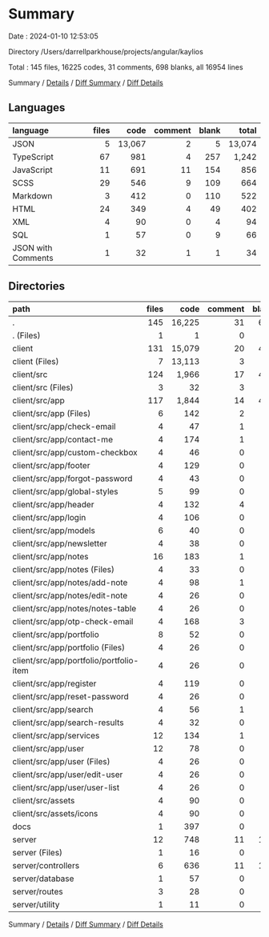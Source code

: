 # Summary

Date : 2024-01-10 12:53:05

Directory /Users/darrellparkhouse/projects/angular/kaylios

Total : 145 files,  16225 codes, 31 comments, 698 blanks, all 16954 lines

Summary / [Details](details.md) / [Diff Summary](diff.md) / [Diff Details](diff-details.md)

## Languages
| language | files | code | comment | blank | total |
| :--- | ---: | ---: | ---: | ---: | ---: |
| JSON | 5 | 13,067 | 2 | 5 | 13,074 |
| TypeScript | 67 | 981 | 4 | 257 | 1,242 |
| JavaScript | 11 | 691 | 11 | 154 | 856 |
| SCSS | 29 | 546 | 9 | 109 | 664 |
| Markdown | 3 | 412 | 0 | 110 | 522 |
| HTML | 24 | 349 | 4 | 49 | 402 |
| XML | 4 | 90 | 0 | 4 | 94 |
| SQL | 1 | 57 | 0 | 9 | 66 |
| JSON with Comments | 1 | 32 | 1 | 1 | 34 |

## Directories
| path | files | code | comment | blank | total |
| :--- | ---: | ---: | ---: | ---: | ---: |
| . | 145 | 16,225 | 31 | 698 | 16,954 |
| . (Files) | 1 | 1 | 0 | 0 | 1 |
| client | 131 | 15,079 | 20 | 439 | 15,538 |
| client (Files) | 7 | 13,113 | 3 | 20 | 13,136 |
| client/src | 124 | 1,966 | 17 | 419 | 2,402 |
| client/src (Files) | 3 | 32 | 3 | 10 | 45 |
| client/src/app | 117 | 1,844 | 14 | 405 | 2,263 |
| client/src/app (Files) | 6 | 142 | 2 | 22 | 166 |
| client/src/app/check-email | 4 | 47 | 1 | 13 | 61 |
| client/src/app/contact-me | 4 | 174 | 1 | 28 | 203 |
| client/src/app/custom-checkbox | 4 | 46 | 0 | 10 | 56 |
| client/src/app/footer | 4 | 129 | 0 | 14 | 143 |
| client/src/app/forgot-password | 4 | 43 | 0 | 13 | 56 |
| client/src/app/global-styles | 5 | 99 | 0 | 15 | 114 |
| client/src/app/header | 4 | 132 | 4 | 26 | 162 |
| client/src/app/login | 4 | 106 | 0 | 17 | 123 |
| client/src/app/models | 6 | 40 | 0 | 4 | 44 |
| client/src/app/newsletter | 4 | 38 | 0 | 12 | 50 |
| client/src/app/notes | 16 | 183 | 1 | 49 | 233 |
| client/src/app/notes (Files) | 4 | 33 | 0 | 11 | 44 |
| client/src/app/notes/add-note | 4 | 98 | 1 | 18 | 117 |
| client/src/app/notes/edit-note | 4 | 26 | 0 | 10 | 36 |
| client/src/app/notes/notes-table | 4 | 26 | 0 | 10 | 36 |
| client/src/app/otp-check-email | 4 | 168 | 3 | 38 | 209 |
| client/src/app/portfolio | 8 | 52 | 0 | 20 | 72 |
| client/src/app/portfolio (Files) | 4 | 26 | 0 | 10 | 36 |
| client/src/app/portfolio/portfolio-item | 4 | 26 | 0 | 10 | 36 |
| client/src/app/register | 4 | 119 | 0 | 17 | 136 |
| client/src/app/reset-password | 4 | 26 | 0 | 10 | 36 |
| client/src/app/search | 4 | 56 | 1 | 12 | 69 |
| client/src/app/search-results | 4 | 32 | 0 | 7 | 39 |
| client/src/app/services | 12 | 134 | 1 | 48 | 183 |
| client/src/app/user | 12 | 78 | 0 | 30 | 108 |
| client/src/app/user (Files) | 4 | 26 | 0 | 10 | 36 |
| client/src/app/user/edit-user | 4 | 26 | 0 | 10 | 36 |
| client/src/app/user/user-list | 4 | 26 | 0 | 10 | 36 |
| client/src/assets | 4 | 90 | 0 | 4 | 94 |
| client/src/assets/icons | 4 | 90 | 0 | 4 | 94 |
| docs | 1 | 397 | 0 | 96 | 493 |
| server | 12 | 748 | 11 | 163 | 922 |
| server (Files) | 1 | 16 | 0 | 3 | 19 |
| server/controllers | 6 | 636 | 11 | 143 | 790 |
| server/database | 1 | 57 | 0 | 9 | 66 |
| server/routes | 3 | 28 | 0 | 8 | 36 |
| server/utility | 1 | 11 | 0 | 0 | 11 |

Summary / [Details](details.md) / [Diff Summary](diff.md) / [Diff Details](diff-details.md)